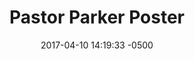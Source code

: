 ---
layout: item
category: item
id: "#0077"
loc: "077000"
title: "Pastor Parker Poster"
permalink: /pastor-parker-poster/
store: true
size: '12″ x 18″'

date: 2017-04-10 14:19:33 -0500

front-pic: pastor-parker-poster-front.jpg
social-pic: pastor-parker-poster-social.jpg

issues: Abortion
type: Poster
target-age: Teens, Young Adults, Adults
target-audience: Church Groups, College Students, High School Students
language: English

comment: true
share: true
no-description: true
---